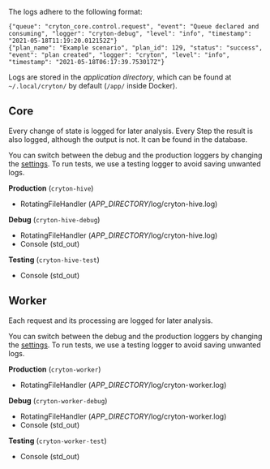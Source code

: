 The logs adhere to the following format:
```
{"queue": "cryton_core.control.request", "event": "Queue declared and consuming", "logger": "cryton-debug", "level": "info", "timestamp": "2021-05-18T11:19:20.012152Z"}
{"plan_name": "Example scenario", "plan_id": 129, "status": "success", "event": "plan created", "logger": "cryton", "level": "info", "timestamp": "2021-05-18T06:17:39.753017Z"}
```

Logs are stored in the *application directory*, which can be found at `~/.local/cryton/` by default (`/app/` inside Docker).

## Core
Every change of state is logged for later analysis. Every Step the result is also logged, although 
the output is not. It can be found in the database.

You can switch between the debug and the production loggers by changing the [settings](settings.md#debug). 
To run tests, we use a testing logger to avoid saving unwanted logs.

**Production** (`cryton-hive`)

- RotatingFileHandler (*APP_DIRECTORY*/log/cryton-hive.log)

**Debug** (`cryton-hive-debug`)

- RotatingFileHandler (*APP_DIRECTORY*/log/cryton-hive.log)
- Console (std_out)

**Testing** (`cryton-hive-test`)

- Console (std_out)

## Worker
Each request and its processing are logged for later analysis.

You can switch between the debug and the production loggers by changing the [settings](settings.md#debug-1). 
To run tests, we use a testing logger to avoid saving unwanted logs.

**Production** (`cryton-worker`)

- RotatingFileHandler (*APP_DIRECTORY*/log/cryton-worker.log)

**Debug** (`cryton-worker-debug`)

- RotatingFileHandler (*APP_DIRECTORY*/log/cryton-worker.log)
- Console (std_out)

**Testing** (`cryton-worker-test`)

- Console (std_out)
